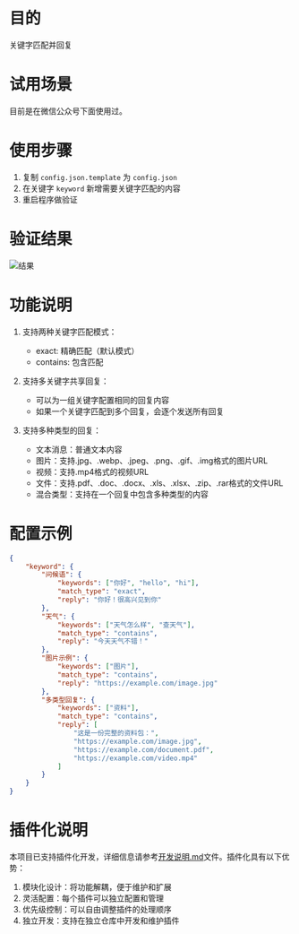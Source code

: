 # 目的
关键字匹配并回复

# 试用场景
目前是在微信公众号下面使用过。

# 使用步骤
1. 复制 `config.json.template` 为 `config.json`
2. 在关键字 `keyword` 新增需要关键字匹配的内容
3. 重启程序做验证

# 验证结果
![结果](test-keyword.png)

# 功能说明
1. 支持两种关键字匹配模式：
   - exact: 精确匹配（默认模式）
   - contains: 包含匹配

2. 支持多关键字共享回复：
   - 可以为一组关键字配置相同的回复内容
   - 如果一个关键字匹配到多个回复，会逐个发送所有回复

3. 支持多种类型的回复：
   - 文本消息：普通文本内容
   - 图片：支持.jpg、.webp、.jpeg、.png、.gif、.img格式的图片URL
   - 视频：支持.mp4格式的视频URL
   - 文件：支持.pdf、.doc、.docx、.xls、.xlsx、.zip、.rar格式的文件URL
   - 混合类型：支持在一个回复中包含多种类型的内容

# 配置示例
```json
{
    "keyword": {
        "问候语": {
            "keywords": ["你好", "hello", "hi"],
            "match_type": "exact",
            "reply": "你好！很高兴见到你"
        },
        "天气": {
            "keywords": ["天气怎么样", "查天气"],
            "match_type": "contains",
            "reply": "今天天气不错！"
        },
        "图片示例": {
            "keywords": ["图片"],
            "match_type": "contains",
            "reply": "https://example.com/image.jpg"
        },
        "多类型回复": {
            "keywords": ["资料"],
            "match_type": "contains",
            "reply": [
                "这是一份完整的资料包：",
                "https://example.com/image.jpg",
                "https://example.com/document.pdf",
                "https://example.com/video.mp4"
            ]
        }
    }
}
```

# 插件化说明
本项目已支持插件化开发，详细信息请参考[开发说明.md](开发说明.md)文件。插件化具有以下优势：

1. 模块化设计：将功能解耦，便于维护和扩展
2. 灵活配置：每个插件可以独立配置和管理
3. 优先级控制：可以自由调整插件的处理顺序
4. 独立开发：支持在独立仓库中开发和维护插件